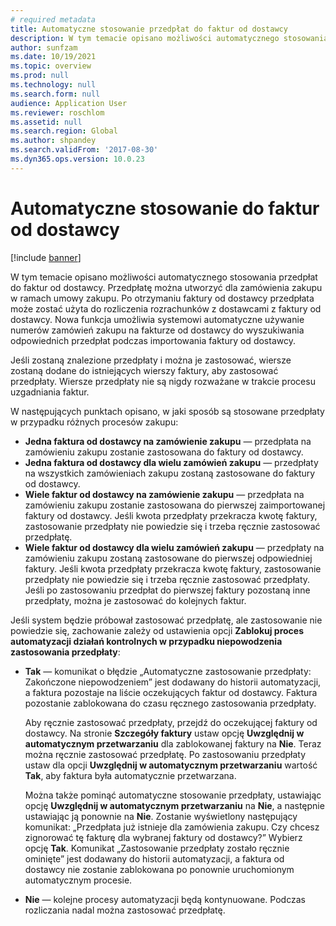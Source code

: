 ```yaml
---
# required metadata
title: Automatyczne stosowanie przedpłat do faktur od dostawcy
description: W tym temacie opisano możliwości automatycznego stosowania przedpłat do faktur od dostawcy.
author: sunfzam
ms.date: 10/19/2021
ms.topic: overview
ms.prod: null
ms.technology: null
ms.search.form: null
audience: Application User
ms.reviewer: roschlom
ms.assetid: null
ms.search.region: Global
ms.author: shpandey
ms.search.validFrom: '2017-08-30'
ms.dyn365.ops.version: 10.0.23
---
```


# <a name="automatically-apply-to-vendor-invoices"></a>Automatyczne stosowanie do faktur od dostawcy

[!include [banner](../includes/banner.md)]

W tym temacie opisano możliwości automatycznego stosowania przedpłat do faktur od dostawcy. Przedpłatę można utworzyć dla zamówienia zakupu w ramach umowy zakupu. Po otrzymaniu faktury od dostawcy przedpłata może zostać użyta do rozliczenia rozrachunków z dostawcami z faktury od dostawcy. Nowa funkcja umożliwia systemowi automatyczne używanie numerów zamówień zakupu na fakturze od dostawcy do wyszukiwania odpowiednich przedpłat podczas importowania faktury od dostawcy.

Jeśli zostaną znalezione przedpłaty i można je zastosować, wiersze zostaną dodane do istniejących wierszy faktury, aby zastosować przedpłaty. Wiersze przedpłaty nie są nigdy rozważane w trakcie procesu uzgadniania faktur.

W następujących punktach opisano, w jaki sposób są stosowane przedpłaty w przypadku różnych procesów zakupu:

- **Jedna faktura od dostawcy na zamówienie zakupu** — przedpłata na zamówieniu zakupu zostanie zastosowana do faktury od dostawcy.
- **Jedna faktura od dostawcy dla wielu zamówień zakupu** — przedpłaty na wszystkich zamówieniach zakupu zostaną zastosowane do faktury od dostawcy.
- **Wiele faktur od dostawcy na zamówienie zakupu** — przedpłata na zamówieniu zakupu zostanie zastosowana do pierwszej zaimportowanej faktury od dostawcy. Jeśli kwota przedpłaty przekracza kwotę faktury, zastosowanie przedpłaty nie powiedzie się i trzeba ręcznie zastosować przedpłatę.
- **Wiele faktur od dostawcy dla wielu zamówień zakupu** — przedpłaty na zamówieniu zakupu zostaną zastosowane do pierwszej odpowiedniej faktury. Jeśli kwota przedpłaty przekracza kwotę faktury, zastosowanie przedpłaty nie powiedzie się i trzeba ręcznie zastosować przedpłaty. Jeśli po zastosowaniu przedpłat do pierwszej faktury pozostaną inne przedpłaty, można je zastosować do kolejnych faktur.

Jeśli system będzie próbował zastosować przedpłatę, ale zastosowanie nie powiedzie się, zachowanie zależy od ustawienia opcji **Zablokuj proces automatyzacji działań kontrolnych w przypadku niepowodzenia zastosowania przedpłaty**:

- **Tak** — komunikat o błędzie „Automatyczne zastosowanie przedpłaty: Zakończone niepowodzeniem” jest dodawany do historii automatyzacji, a faktura pozostaje na liście oczekujących faktur od dostawcy. Faktura pozostanie zablokowana do czasu ręcznego zastosowania przedpłaty.

    Aby ręcznie zastosować przedpłaty, przejdź do oczekującej faktury od dostawcy. Na stronie **Szczegóły faktury** ustaw opcję **Uwzględnij w automatycznym przetwarzaniu** dla zablokowanej faktury na **Nie**. Teraz można ręcznie zastosować przedpłatę. Po zastosowaniu przedpłaty ustaw dla opcji **Uwzględnij w automatycznym przetwarzaniu** wartość **Tak**, aby faktura była automatycznie przetwarzana.

    Można także pominąć automatyczne stosowanie przedpłaty, ustawiając opcję **Uwzględnij w automatycznym przetwarzaniu** na **Nie**, a następnie ustawiając ją ponownie na **Nie**. Zostanie wyświetlony następujący komunikat: „Przedpłata już istnieje dla zamówienia zakupu. Czy chcesz zignorować tę fakturę dla wybranej faktury od dostawcy?” Wybierz opcję **Tak**. Komunikat „Zastosowanie przedpłaty zostało ręcznie ominięte” jest dodawany do historii automatyzacji, a faktura od dostawcy nie zostanie zablokowana po ponownie uruchomionym automatycznym procesie.

- **Nie** — kolejne procesy automatyzacji będą kontynuowane. Podczas rozliczania nadal można zastosować przedpłatę.

